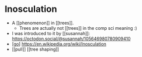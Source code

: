 # Inosculation

- A [[phenomenon]] in [[trees]].
  - Trees are actually not [[trees]] in the comp sci meaning :)
- I was introduced to it by [[susannah]]: https://octodon.social/@susannah/105646980780909410
- [[go]] https://en.wikipedia.org/wiki/Inosculation
- [[pull]] [[tree shaping]]


[//begin]: # "Autogenerated link references for markdown compatibility"
[go]: go "Go"
[//end]: # "Autogenerated link references"